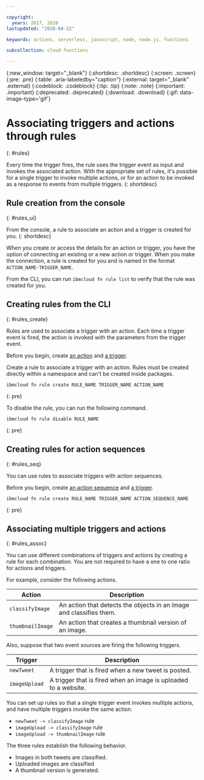 ```yaml
---

copyright:
  years: 2017, 2020
lastupdated: "2020-04-22"

keywords: actions, serverless, javascript, node, node.js, functions

subcollection: cloud-functions

---
```


{:new_window: target="_blank"}
{:shortdesc: .shortdesc}
{:screen: .screen}
{:pre: .pre}
{:table: .aria-labeledby="caption"}
{:external: target="_blank" .external}
{:codeblock: .codeblock}
{:tip: .tip}
{:note: .note}
{:important: .important}
{:deprecated: .deprecated}
{:download: .download}
{:gif: data-image-type='gif'}

# Associating triggers and actions through rules
{: #rules}

Every time the trigger fires, the rule uses the trigger event as input and invokes the associated action. With the appropriate set of rules, it's possible for a single trigger to invoke multiple actions, or for an action to be invoked as a response to events from multiple triggers.
{: shortdesc}

## Rule creation from the console
{: #rules_ui}

From the console, a rule to associate an action and a trigger is created for you.
{: shortdesc}

When you create or access the details for an action or trigger, you have the option of connecting an existing or a new action or trigger. When you make the connection, a rule is created for you and is named in the format `ACTION_NAME-TRIGGER_NAME`.

From the CLI, you can run `ibmcloud fn rule list` to verify that the rule was created for you.

## Creating rules from the CLI
{: #rules_create}

Rules are used to associate a trigger with an action. Each time a trigger event is fired, the action is invoked with the parameters from the trigger event.

Before you begin, create [an action](/docs/openwhisk?topic=openwhisk-actions) and [a trigger](/docs/openwhisk?topic=openwhisk-triggers).

Create a rule to associate a trigger with an action. Rules must be created directly within a namespace and can't be created inside packages.

```
ibmcloud fn rule create RULE_NAME TRIGGER_NAME ACTION_NAME
```
{: pre}


To disable the rule, you can run the following command.

```
ibmcloud fn rule disable RULE_NAME
```
{: pre}

## Creating rules for action sequences
{: #rules_seq}

You can use rules to associate triggers with action sequences.

Before you begin, create [an action sequence](/docs/openwhisk?topic=openwhisk-sequences) and [a trigger](/docs/openwhisk?topic=openwhisk-triggers).

```
ibmcloud fn rule create RULE_NAME TRIGGER_NAME ACTION_SEQUENCE_NAME
```
{: pre}

## Associating multiple triggers and actions
{: #rules_assoc}

You can use different combinations of triggers and actions by creating a rule for each combination. You are not required to have a one to one ratio for actions and triggers.

For example, consider the following actions.

| Action | Description |
| --- | --- |
| `classifyImage` | An action that detects the objects in an image and classifies them. |
| `thumbnailImage` | An action that creates a thumbnail version of an image. |

Also, suppose that two event sources are firing the following triggers.

| Trigger | Description |
| --- | --- |
| `newTweet` | A trigger that is fired when a new tweet is posted. |
| `imageUpload` | A trigger that is fired when an image is uploaded to a website. |

You can set up rules so that a single trigger event invokes multiple actions, and have multiple triggers invoke the same action.
- `newTweet -> classifyImage` rule
- `imageUpload -> classifyImage` rule
- `imageUpload -> thumbnailImage` rule

The three rules establish the following behavior.
- Images in both tweets are classified.
- Uploaded images are classified
- A thumbnail version is generated.
